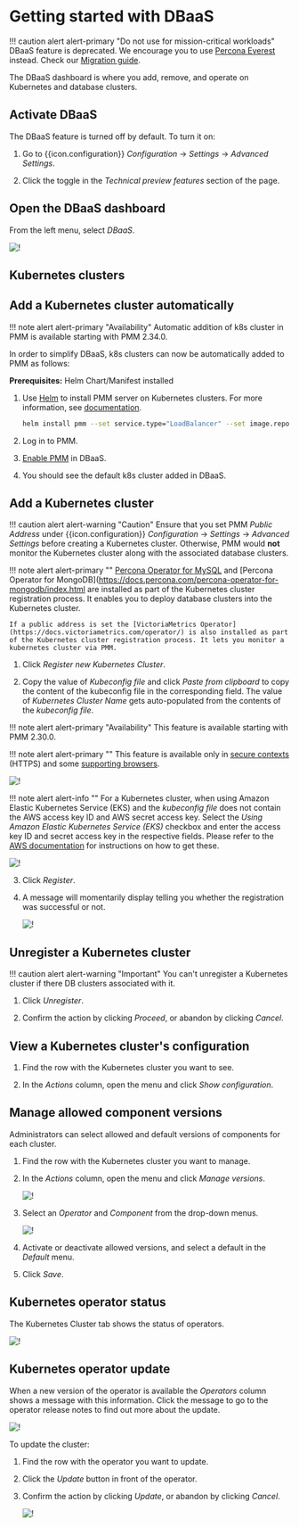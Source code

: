 # Getting started with DBaaS

!!! caution alert alert-primary "Do not use for mission-critical workloads"
    DBaaS feature is deprecated. We encourage you to use [Percona Everest](http://per.co.na/pmm-to-everest) instead. Check our [Migration guide](http://per.co.na/pmm-to-everest-guide).

The DBaaS dashboard is where you add, remove, and operate on Kubernetes and database clusters.

## Activate DBaaS

The DBaaS feature is turned off by default. To turn it on:

1. Go to {{icon.configuration}} *Configuration* → <i class="uil uil-setting"></i> *Settings* → *Advanced Settings*.

2. Click the <i class="uil uil-toggle-off"></i> toggle in the *Technical preview features* section of the page.

## Open the DBaaS dashboard

From the left menu, select <i class="uil uil-database"></i> *DBaaS*.

![!](../_images/PMM_DBaaS_Kubernetes_Cluster_Panel.png)



## Kubernetes clusters

## Add a Kubernetes cluster automatically

!!! note alert alert-primary "Availability"
    Automatic addition of k8s cluster in PMM is available starting with PMM 2.34.0.

In order to simplify DBaaS, k8s clusters can now be automatically added to PMM as follows:

**Prerequisites:** Helm Chart/Manifest installed

1. Use [Helm](https://github.com/helm/helm) to install PMM server on Kubernetes clusters. For more information, see [documentation](../setting-up/server/helm.md).
    ```sh
    helm install pmm --set service.type="LoadBalancer" --set image.repository=percona/pmm-server --set image.tag=2.34.0 --set secret.pmm_password=admin percona/pmm
    ```

2. Log in to PMM.

3. [Enable PMM](get-started.md#activate-dbaas) in DBaaS.

4. You should see the default k8s cluster added in DBaaS.



## Add a Kubernetes cluster

!!! caution alert alert-warning "Caution"
    Ensure that you set PMM *Public Address* under {{icon.configuration}} *Configuration* → <i class="uil uil-setting"></i> *Settings* → *Advanced Settings* before creating a Kubernetes cluster. Otherwise, PMM would **not** monitor the Kubernetes cluster along with the associated database clusters.


!!! note alert alert-primary ""
    [Percona Operator for MySQL](https://docs.percona.com/percona-operator-for-mysql/pxc/index.html) and [Percona Operator for MongoDB](https://docs.percona.com/percona-operator-for-mongodb/index.html are installed as part of the Kubernetes cluster registration process. It enables you to deploy database clusters into the Kubernetes cluster.

    If a public address is set the [VictoriaMetrics Operator](https://docs.victoriametrics.com/operator/) is also installed as part of the Kubernetes cluster registration process. It lets you monitor a kubernetes cluster via PMM.

1. Click *Register new Kubernetes Cluster*.

2. Copy the value of *Kubeconfig file* and click *Paste from clipboard* to copy the content of the kubeconfig file in the corresponding field. The value of *Kubernetes Cluster Name* gets auto-populated from the contents of the *kubeconfig file*.

!!! note alert alert-primary "Availability"
    This feature is available starting with PMM 2.30.0.

!!! note alert alert-primary ""
    This feature is available only in [secure contexts](https://developer.mozilla.org/en-US/docs/Web/Security/Secure_Contexts) (HTTPS) and some [supporting browsers](https://developer.mozilla.org/en-US/docs/Web/API/Clipboard#browser_compatibility).


![!](../_images/PMM_DBaaS_Kubernetes_Cluster_Details.png)


!!! note alert alert-info ""
    For a Kubernetes cluster, when using Amazon Elastic Kubernetes Service (EKS) and the *kubeconfig file* does not contain the AWS
    access key ID and AWS secret access key. Select the *Using Amazon Elastic Kubernetes Service (EKS)*
    checkbox and enter the access key ID and secret access key in the respective fields.
    Please refer to the [AWS documentation](https://docs.aws.amazon.com/) for instructions on how to get these.



![!](../_images/PMM_DBaaS_Kubernetes_Cluster_EKS.png)

3. Click *Register*.

4. A message will momentarily display telling you whether the registration was successful or not.

    ![!](../_images/PMM_DBaaS_Kubernetes_Cluster_Added.png)

## Unregister a Kubernetes cluster

!!! caution alert alert-warning "Important"
    You can't unregister a Kubernetes cluster if there DB clusters associated with it.

1. Click *Unregister*.

2. Confirm the action by clicking *Proceed*, or abandon by clicking *Cancel*.

## View a Kubernetes cluster's configuration

1. Find the row with the Kubernetes cluster you want to see.

2. In the *Actions* column, open the <i class="uil uil-ellipsis-v"></i> menu and click *Show configuration*.

## Manage allowed component versions

Administrators can select allowed and default versions of components for each cluster.

1. Find the row with the Kubernetes cluster you want to manage.

2. In the *Actions* column, open the <i class="uil uil-ellipsis-v"></i> menu and click *Manage versions*.

    ![!](../_images/PMM_DBaaS_Kubernetes_Manage_Versions.png)

3. Select an *Operator* and *Component* from the drop-down menus.

    ![!](../_images/PMM_DBaaS_Kubernetes_Manage_Components_Versions.png)

4. Activate or deactivate allowed versions, and select a default in the *Default* menu.

5. Click *Save*.

## Kubernetes operator status

The Kubernetes Cluster tab shows the status of operators.

![!](../_images/PMM_DBaaS_Kubernetes_Cluster_Operator_Status.png)


## Kubernetes operator update

When a new version of the operator is available the *Operators* column shows a message with this information. Click the message to go to the operator release notes to find out more about the update.

![!](../_images/PMM_DBaaS_Kubernetes_Cluster_Operator_Update.png)

To update the cluster:

1. Find the row with the operator you want to update.

2. Click the *Update* button in front of the operator.

3. Confirm the action by clicking *Update*, or abandon by clicking *Cancel*.

    ![!](../_images/PMM_DBaaS_Kubernetes_Cluster_Operator_Update_Confirmation.png)

